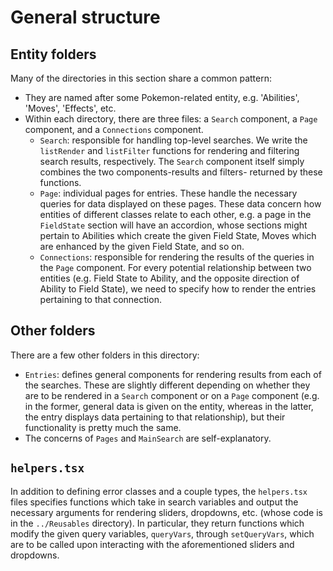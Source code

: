 # General structure

## Entity folders

Many of the directories in this section share a common pattern:

- They are named after some Pokemon-related entity, e.g. 'Abilities', 'Moves', 'Effects', etc.
- Within each directory, there are three files: a `Search` component, a `Page` component, and a `Connections` component.
  - `Search`: responsible for handling top-level searches. We write the `listRender` and `listFilter` functions for rendering and filtering search results, respectively. The `Search` component itself simply combines the two components-results and filters- returned by these functions.
  - `Page`: individual pages for entries. These handle the necessary queries for data displayed on these pages. These data concern how entities of different classes relate to each other, e.g. a page in the `FieldState` section will have an accordion, whose sections might pertain to Abilities which create the given Field State, Moves which are enhanced by the given Field State, and so on.
  - `Connections`: responsible for rendering the results of the queries in the `Page` component. For every potential relationship between two entities (e.g. Field State to Ability, and the opposite direction of Ability to Field State), we need to specify how to render the entries pertaining to that connection.

## Other folders

There are a few other folders in this directory:

- `Entries`: defines general components for rendering results from each of the searches. These are slightly different depending on whether they are to be rendered in a `Search` component or on a `Page` component (e.g. in the former, general data is given on the entity, whereas in the latter, the entry displays data pertaining to that relationship), but their functionality is pretty much the same.
- The concerns of `Pages` and `MainSearch` are self-explanatory.

## `helpers.tsx`

In addition to defining error classes and a couple types, the `helpers.tsx` files specifies functions which take in search variables and output the necessary arguments for rendering sliders, dropdowns, etc. (whose code is in the `../Reusables` directory). In particular, they return functions which modify the given query variables, `queryVars`, through `setQueryVars`, which are to be called upon interacting with the aforementioned sliders and dropdowns.
